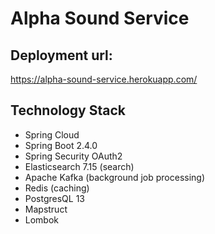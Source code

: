 # Alpha Sound Service

## Deployment url: 

https://alpha-sound-service.herokuapp.com/

## Technology Stack

- Spring Cloud
- Spring Boot 2.4.0
- Spring Security OAuth2
- Elasticsearch 7.15 (search)
- Apache Kafka (background job processing)
- Redis (caching)
- PostgresQL 13
- Mapstruct
- Lombok
